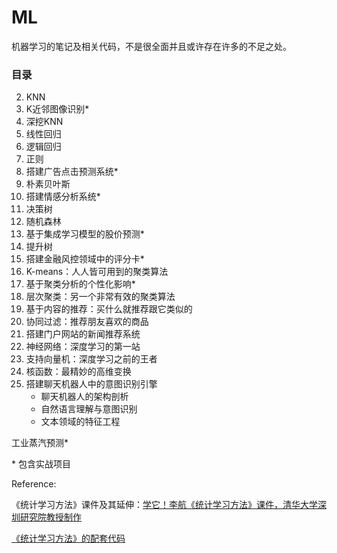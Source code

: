 # ML
机器学习的笔记及相关代码，不是很全面并且或许存在许多的不足之处。

### 目录

2. KNN
3. K近邻图像识别*
4. 深挖KNN
5. 线性回归
6. 逻辑回归
7. 正则
8. 搭建广告点击预测系统*
9. 朴素贝叶斯
10. 搭建情感分析系统*
11. 决策树
12. 随机森林
13. 基于集成学习模型的股价预测*
14. 提升树
15. 搭建金融风控领域中的评分卡*
16. K-means：人人皆可用到的聚类算法
17. 基于聚类分析的个性化影响*
18.  层次聚类：另一个非常有效的聚类算法 
19.  基于内容的推荐：买什么就推荐跟它类似的 
20.  协同过滤：推荐朋友喜欢的商品 
21.  搭建门户网站的新闻推荐系统 
22. 神经网络：深度学习的第一站 
23. 支持向量机：深度学习之前的王者 
24. 核函数：最精妙的高维变换 
25. 搭建聊天机器人中的意图识别引擎 
    -  聊天机器人的架构剖析 
    -  自然语言理解与意图识别 
    -  文本领域的特征工程 

工业蒸汽预测*

\* 包含实战项目

Reference:

《统计学习方法》课件及其延伸：[学它！李航《统计学习方法》课件，清华大学深圳研究院教授制作](https://zhuanlan.zhihu.com/p/91249599?utm_source=wechat_session&utm_medium=social&utm_oi=593197791514857472)

[《统计学习方法》的配套代码](https://github.com/fengdu78/lihang-code)

